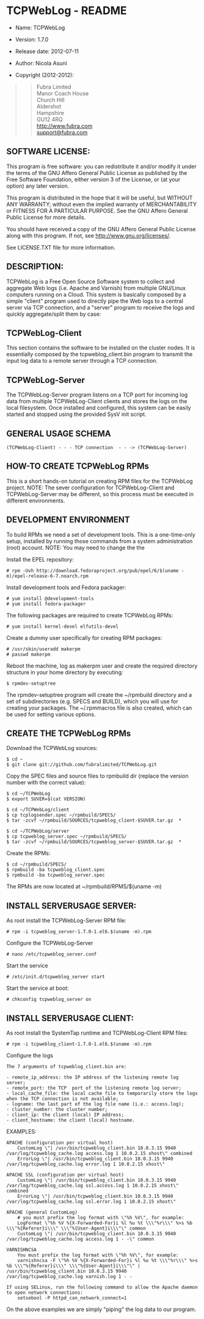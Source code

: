 TCPWebLog - README
====================

+ Name: TCPWebLog

+ Version: 1.7.0

+ Release date: 2012-07-11

+ Author: Nicola Asuni

+ Copyright (2012-2012):

> > Fubra Limited  
> > Manor Coach House  
> > Church Hill  
> > Aldershot  
> > Hampshire  
> > GU12 4RQ  
> > <http://www.fubra.com>  
> > <support@fubra.com>  


SOFTWARE LICENSE:
-----------------

This program is free software: you can redistribute it and/or modify it under the terms of the GNU Affero General Public License as published by the Free Software Foundation, either version 3 of the License, or (at your option) any later version.

This program is distributed in the hope that it will be useful, but WITHOUT ANY WARRANTY; without even the implied warranty of MERCHANTABILITY or FITNESS FOR A PARTICULAR PURPOSE.  See the GNU Affero General Public License for more details.

You should have received a copy of the GNU Affero General Public License along with this program.  If not, see <http://www.gnu.org/licenses/>.

See LICENSE.TXT file for more information.


DESCRIPTION:
------------

TCPWebLog is a Free Open Source Software system to collect and aggregate Web logs (i.e. Apache and Varnish) from multiple GNU/Linux computers running on a Cloud.
This system is basically composed by a simple "client" program used to directly pipe the Web logs to a central server via TCP connection, and a "server" program to receive the logs and quickly aggregate/split them by case:


## TCPWebLog-Client ##

This section contains the software to be installed on the cluster nodes. It is essentially composed by the tcpweblog_client.bin program to transmit the input log data to a remote server through a TCP connection.


## TCPWebLog-Server ##

The TCPWebLog-Server program listens on a TCP port for incoming log data from multiple TCPWebLog-Client clients and stores the logs on the local filesystem.
Once installed and configured, this system can be easily started and stopped using the provided SysV init script.


## GENERAL USAGE SCHEMA ##
	
	(TCPWebLog-Client) - - - TCP connection  - - -> (TCPWebLog-Server)



HOW-TO CREATE TCPWebLog RPMs
------------------------------

This is a short hands-on tutorial on creating RPM files for the TCPWebLog project.
NOTE: The sever configuration for TCPWebLog-Client and TCPWebLog-Server may be different, so this process must be executed in different environments.


## DEVELOPMENT ENVIRONMENT ##

To build RPMs we need a set of development tools.
This is a one-time-only setup, installed by running those commands from a system administration (root) account.
NOTE: You may need to change the the 
	
Install the EPEL repository:

	# rpm -Uvh http://download.fedoraproject.org/pub/epel/6/$(uname -m)/epel-release-6-7.noarch.rpm

Install development tools and Fedora packager:

	# yum install @development-tools
	# yum install fedora-packager

The following packages are required to create TCPWebLog RPMs:

	# yum install kernel-devel elfutils-devel

Create a dummy user specifically for creating RPM packages:

	# /usr/sbin/useradd makerpm
	# passwd makerpm

Reboot the machine, log as makerpm user and create the required directory structure in your home directory by executing: 

	$ rpmdev-setuptree

The rpmdev-setuptree program will create the ~/rpmbuild directory and a set of subdirectories (e.g. SPECS and BUILD), which you will use for creating your packages. The ~/.rpmmacros file is also created, which can be used for setting various options. 


## CREATE THE TCPWebLog RPMs ##

Download the TCPWebLog sources:

	$ cd ~
	$ git clone git://github.com/fubralimited/TCPWebLog.git

Copy the SPEC files and source files to rpmbuild dir (replace the version number with the correct value):
	
	$ cd ~/TCPWebLog
	$ export SUVER=$(cat VERSION) 
	
	$ cd ~/TCPWebLog/client
	$ cp tcplogsender.spec ~/rpmbuild/SPECS/
	$ tar -zcvf ~/rpmbuild/SOURCES/tcpweblog_client-$SUVER.tar.gz  *
	
	$ cd ~/TCPWebLog/server
	$ cp tcpweblog_server.spec ~/rpmbuild/SPECS/
	$ tar -zcvf ~/rpmbuild/SOURCES/tcpweblog_server-$SUVER.tar.gz  *

Create the RPMs:

	$ cd ~/rpmbuild/SPECS/
	$ rpmbuild -ba tcpweblog_client.spec
	$ rpmbuild -ba tcpweblog_server.spec


The RPMs are now located at ~/rpmbuild/RPMS/$(uname -m)


INSTALL SERVERUSAGE SERVER:
---------------------------

As root install the TCPWebLog-Server RPM file:

	# rpm -i tcpweblog_server-1.7.0-1.el6.$(uname -m).rpm 
	
Configure the TCPWebLog-Server

	# nano /etc/tcpweblog_server.conf

Start the service

	# /etc/init.d/tcpweblog_server start

Start the service at boot:

	# chkconfig tcpweblog_server on

INSTALL SERVERUSAGE CLIENT:
---------------------------

As root install the SystemTap runtime and TCPWebLog-Client RPM files:

	# rpm -i tcpweblog_client-1.7.0-1.el6.$(uname -m).rpm
	
Configure the logs

	The 7 arguments of tcpweblog_client.bin are:

	- remote_ip_address: the IP address of the listening remote log server;
	- remote_port: the TCP	port of the listening remote log server;
	- local_cache_file: the local cache file to temporarily store the logs when the TCP connection is not available;
	- logname: the last part of the log file name (i.e.: access.log);
	- cluster_number: the cluster number;
	- client_ip: the client (local) IP address;
	- client_hostname: the client (local) hostname.

EXAMPLES:

	APACHE (configuration per virtual host)
		CustomLog \"| /usr/bin/tcpweblog_client.bin 10.0.3.15 9940 /var/log/tcpweblog_cache.log access.log 1 10.0.2.15 xhost\" combined
		ErrorLog \"| /usr/bin/tcpweblog_client.bin 10.0.3.15 9940 /var/log/tcpweblog_cache.log error.log 1 10.0.2.15 xhost\"

	APACHE SSL (configuration per virtual host)
		CustomLog \"| /usr/bin/tcpweblog_client.bin 10.0.3.15 9940 /var/log/tcpweblog_cache.log ssl.access.log 1 10.0.2.15 xhost\" combined
		ErrorLog \"| /usr/bin/tcpweblog_client.bin 10.0.3.15 9940 /var/log/tcpweblog_cache.log ssl.error.log 1 10.0.2.15 xhost\"

	APACHE (general CustomLog)
		# you must prefix the log format with \"%h %V\", for example:
		LogFormat \"%h %V %{X-Forwarded-For}i %l %u %t \\\"%r\\\" %>s %b \\\"%{Referer}i\\\" \\\"%{User-Agent}i\\\"\" common
		CustomLog \"| /usr/bin/tcpweblog_client.bin 10.0.3.15 9940 /var/log/tcpweblog_cache.log access.log 1 - -\" common

	VARNISHNCSA
		You must prefix the log format with \"%h %V\", for example:
		varnishncsa -F \"%h %V %{X-Forwarded-For}i %l %u %t \\\"%r\\\" %>s %b \\\"%{Referer}i\\\" \\\"%{User-Agent}i\\\"\" | /usr/bin/tcpweblog_client.bin 10.0.3.15 9940 /var/log/tcpweblog_cache.log varnish.log 1 - -

	If using SELinux, run the following command to allow the Apache daemon to open network connections:
		setsebool -P httpd_can_network_connect=1

On the above examples we are simply "piping" the log data to our program.
